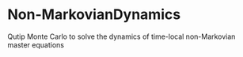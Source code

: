 # Non-MarkovianDynamics
Qutip Monte Carlo to solve the dynamics of time-local non-Markovian master equations
